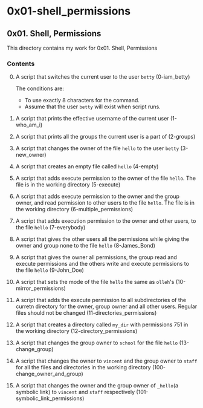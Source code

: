 # 0x01-shell_permissions

## 0x01. Shell, Permissions

This directory contains my work for 0x01. Shell, Permissions

### Contents

0. A script that switches the current user to the user ```betty``` (0-iam_betty)

    The conditions are:

    * To use exactly 8 characters for the command.
    * Assume that the user ```betty``` will exist when script runs.

1. A script that prints the effective username of the current user (1-who_am_i)

2. A script that prints all the groups the current user is a part of (2-groups)

3. A script that changes the owner of the file ```hello``` to the user ```betty``` (3-new_owner)

4. A script that creates an empty file called ```hello``` (4-empty)

5. A script that adds execute permission to the owner of the file ```hello```. The file is in the working directory (5-execute)

6. A script that adds execute permission to the owner and the group owner, and read permission to other users to the file ```hello```. The file is in the working directory (6-multiple_permissions)

7. A script that adds execution permission to the owner and other users, to the file ```hello``` (7-everybody)

8. A script that gives the other users all the permissions while giving the owner and group none to the file ```hello``` (8-James_Bond)

9. A script that gives the owner all permissions, the group read and execute permissions and the others write and execute permissions to the file ```hello``` (9-John_Doe)

10. A script that sets the mode of the file ```hello``` the same as ```olleh```'s (10-mirror_permissions)

11. A script that adds the execute permission to all subdirectories of the curretn directory for the owner, group owner and all other users. Regular files should not be changed (11-directories_permissions)

12. A script that creates a directory called ```my_dir``` with permissions 751 in the working directory (12-directory_permissions)

13. A script that changes the group owner to ```school``` for the file ```hello``` (13-change_group)

14. A script that changes the owner to ```vincent``` and the group owner to ```staff``` for all the files and directories in the working directory (100-change_owner_and_group)

15. A script that changes the owner and the group owner of ```_hello```(a symbolic link) to ```vincent``` and ```staff``` respectively (101-symbolic_link_permissions)
